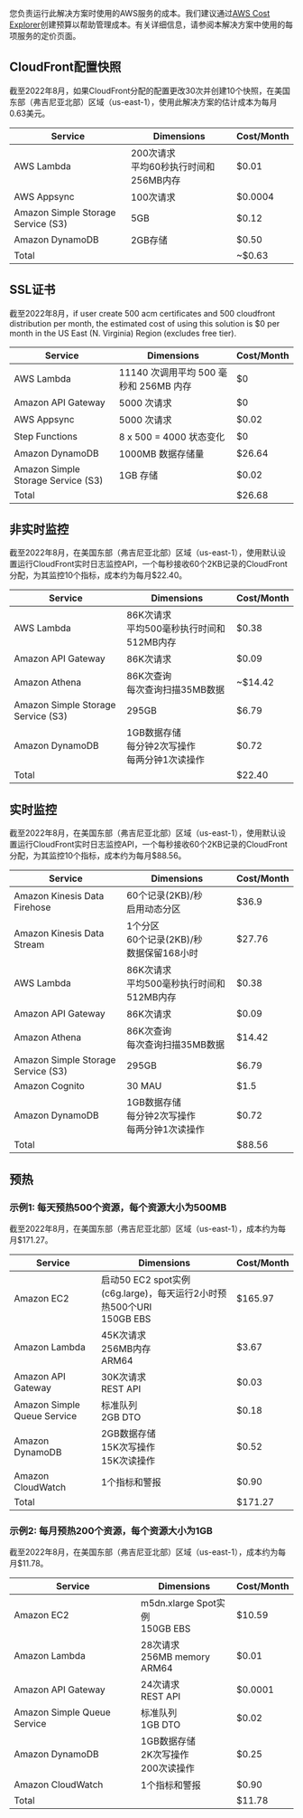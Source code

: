 您负责运行此解决方案时使用的AWS服务的成本。我们建议通过[AWS Cost Explorer](http://aws.amazon.com/aws-cost-management/aws-cost-explorer/)创建预算以帮助管理成本。有关详细信息，请参阅本解决方案中使用的每项服务的定价页面。


##  CloudFront配置快照

截至2022年8月，如果CloudFront分配的配置更改30次并创建10个快照，在美国东部（弗吉尼亚北部）区域（us-east-1），使用此解决方案的估计成本为每月0.63美元。

|  Service  | Dimensions | Cost/Month | 
|  ----  | ----  | ----  |  
| AWS Lambda | 200次请求<br>平均60秒执行时间和256MB内存 | $0.01 |
| AWS Appsync | 100次请求 | $0.0004 |
| Amazon Simple Storage Service (S3) |  5GB | $0.12 |
| Amazon DynamoDB | 2GB存储 | $0.50 |
| Total |  | ~$0.63 |


##  SSL证书
 
截至2022年8月，if user create 500 acm certificates and 500 cloudfront distribution per month, the estimated cost of using this solution is $0 per month in the US East (N. Virginia) Region (excludes free tier).

| Service            | Dimensions                          | Cost/Month | 
|--------------------|-------------------------------------|------------|  
| AWS Lambda         | 11140 次调用平均 500 毫秒和 256MB 内存  | $0         |
| Amazon API Gateway | 5000 次请求                            | $0         |
| AWS Appsync        | 5000 次请求                            | $0.02      |
| Step Functions     | 8 x 500 = 4000 状态变化                 | $0         |
| Amazon DynamoDB    | 1000MB 数据存储量                        | $26.64     |
| Amazon Simple Storage Service (S3) | 1GB 存储                              | $0.02      |
| Total              |                                     | $26.68     |


##  非实时监控
 
截至2022年8月，在美国东部（弗吉尼亚北部）区域（us-east-1），使用默认设置运行CloudFront实时日志监控API，一个每秒接收60个2KB记录的CloudFront分配，为其监控10个指标，成本约为每月$22.40。

|  Service  | Dimensions | Cost/Month | 
|  ----  | ----  | ----  |  
| AWS Lambda | 86K次请求<br>平均500毫秒执行时间和512MB内存 | $0.38 |
| Amazon API Gateway | 86K次请求 | $0.09 |
| Amazon Athena | 86K次查询<br>每次查询扫描35MB数据 | ~$14.42 |
| Amazon Simple Storage Service (S3) |  295GB | $6.79 |
| Amazon DynamoDB | 1GB数据存储<br>每分钟2次写操作<br>每两分钟1次读操作 | $0.72 |
| Total |  | $22.40 |


## 实时监控

截至2022年8月，在美国东部（弗吉尼亚北部）区域（us-east-1），使用默认设置运行CloudFront实时日志监控API，一个每秒接收60个2KB记录的CloudFront分配，为其监控10个指标，成本约为每月$88.56。

|  Service  | Dimensions | Cost/Month | 
|  ----  | ----  | ----  |  
| Amazon Kinesis Data Firehose | 60个记录(2KB)/秒<br>启用动态分区 | $36.9 |
| Amazon Kinesis Data Stream | 1个分区<br>60个记录(2KB)/秒<br>数据保留168小时 | $27.76 |
| AWS Lambda | 86K次请求<br>平均500毫秒执行时间和512MB内存 | $0.38 |
| Amazon API Gateway | 86K次请求 | $0.09 |
| Amazon Athena | 86K次查询<br>每次查询扫描35MB数据 | $14.42 |
| Amazon Simple Storage Service (S3) | 295GB | $6.79 |
| Amazon Cognito | 30 MAU | $1.5 |
| Amazon DynamoDB | 1GB数据存储<br>每分钟2次写操作<br>每两分钟1次读操作 | $0.72 |
| Total |  | $88.56 |


## 预热

### 示例1: 每天预热500个资源，每个资源大小为500MB

截至2022年8月，在美国东部（弗吉尼亚北部）区域（us-east-1），成本约为每月$171.27。

|  Service  | Dimensions | Cost/Month | 
|  ----  | ----  | ----  |  
| Amazon EC2 | 启动50 EC2 spot实例 (c6g.large)，每天运行2小时预热500个URI<br>150GB EBS | $165.97 |
| Amazon Lambda | 45K次请求<br>256MB内存<br>ARM64 | $3.67 |
| Amazon API Gateway | 30K次请求<br>REST API | $0.03 |
| Amazon Simple Queue Service | 标准队列<br>2GB DTO | $0.18 |
| Amazon DynamoDB | 2GB数据存储<br>15K次写操作<br>15K次读操作 | $0.52 |
| Amazon CloudWatch | 1个指标和警报 | $0.90 |
| Total |  | $171.27 |

### 示例2: 每月预热200个资源，每个资源大小为1GB

截至2022年8月，在美国东部（弗吉尼亚北部）区域（us-east-1），成本约为每月$11.78。

|  Service  | Dimensions | Cost/Month | 
|  ----  | ----  | ----  |  
| Amazon EC2 | m5dn.xlarge Spot实例<br>150GB EBS | $10.59 |
| Amazon Lambda | 28次请求<br>256MB memory<br>ARM64 | $0.01 |
| Amazon API Gateway | 24次请求<br>REST API | $0.0001 |
| Amazon Simple Queue Service | 标准队列<br>1GB DTO | $0.02 |
| Amazon DynamoDB | 1GB数据存储<br>2K次写操作<br>200次读操作 | $0.25 |
| Amazon CloudWatch | 1个指标和警报 | $0.90 |
| Total |  | $11.78 |
